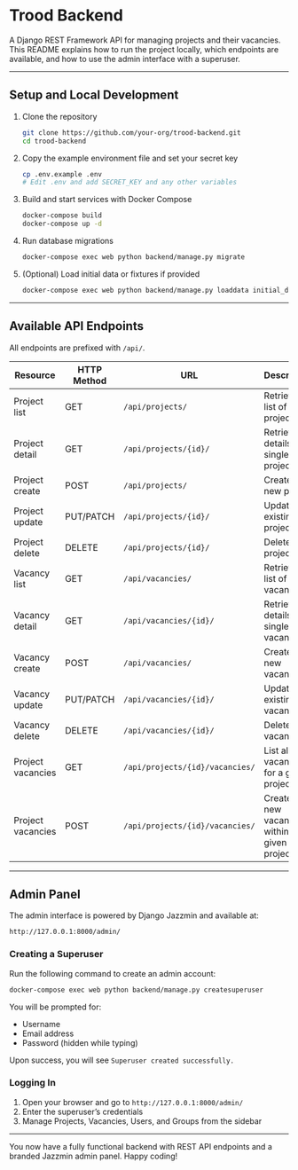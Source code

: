 # Trood Backend

A Django REST Framework API for managing projects and their vacancies. This README explains how to run the project locally, which endpoints are available, and how to use the admin interface with a superuser.

---

## Setup and Local Development

1. Clone the repository  
   ```bash
   git clone https://github.com/your-org/trood-backend.git
   cd trood-backend
   ```

2. Copy the example environment file and set your secret key  
   ```bash
   cp .env.example .env
   # Edit .env and add SECRET_KEY and any other variables
   ```

3. Build and start services with Docker Compose  
   ```bash
   docker-compose build
   docker-compose up -d
   ```

4. Run database migrations  
   ```bash
   docker-compose exec web python backend/manage.py migrate
   ```

5. (Optional) Load initial data or fixtures if provided  
   ```bash
   docker-compose exec web python backend/manage.py loaddata initial_data.json
   ```

---

## Available API Endpoints

All endpoints are prefixed with `/api/`.

| Resource             | HTTP Method | URL                                  | Description                                 |
|----------------------|-------------|--------------------------------------|---------------------------------------------|
| Project list         | GET         | `/api/projects/`                     | Retrieve a list of all projects             |
| Project detail       | GET         | `/api/projects/{id}/`                | Retrieve details of a single project        |
| Project create       | POST        | `/api/projects/`                     | Create a new project                        |
| Project update       | PUT/PATCH   | `/api/projects/{id}/`                | Update an existing project                  |
| Project delete       | DELETE      | `/api/projects/{id}/`                | Delete a project                            |
| Vacancy list         | GET         | `/api/vacancies/`                    | Retrieve a list of all vacancies            |
| Vacancy detail       | GET         | `/api/vacancies/{id}/`               | Retrieve details of a single vacancy        |
| Vacancy create       | POST        | `/api/vacancies/`                    | Create a new vacancy                        |
| Vacancy update       | PUT/PATCH   | `/api/vacancies/{id}/`               | Update an existing vacancy                  |
| Vacancy delete       | DELETE      | `/api/vacancies/{id}/`               | Delete a vacancy                            |
| Project vacancies    | GET         | `/api/projects/{id}/vacancies/`      | List all vacancies for a given project      |
| Project vacancies    | POST        | `/api/projects/{id}/vacancies/`      | Create a new vacancy within a given project |

---

## Admin Panel

The admin interface is powered by Django Jazzmin and available at:

```
http://127.0.0.1:8000/admin/
```

### Creating a Superuser

Run the following command to create an admin account:

```bash
docker-compose exec web python backend/manage.py createsuperuser
```

You will be prompted for:
- Username  
- Email address  
- Password (hidden while typing)

Upon success, you will see `Superuser created successfully.`

### Logging In

1. Open your browser and go to `http://127.0.0.1:8000/admin/`
2. Enter the superuser’s credentials
3. Manage Projects, Vacancies, Users, and Groups from the sidebar

---

You now have a fully functional backend with REST API endpoints and a branded Jazzmin admin panel. Happy coding!